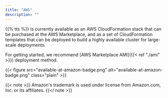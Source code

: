 ```yaml
---
title: "AWS"
description: ""
---
```


{{% tts %}} is currently available as an AWS CloudFormation stack that can be purchased at the AWS Marketplace, and as a set of CloudFormation templates that can be deployed to build a highly available cluster for large-scale deployments.

For getting started, we recommend [AWS Marketplace AMI]({{< ref "./ami" >}}) deployment method.

<!--more-->

{{< figure src="available-at-amazon-badge.png" alt="available-at-amazon-badge.png" class="plain" >}}

{{< note >}} Amazon's trademark is used under license from Amazon.com, Inc. or its affiliates. {{</ note >}}
